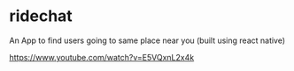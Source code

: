 # ridechat
An App to find users going to same place near you (built using react native)

https://www.youtube.com/watch?v=E5VQxnL2x4k
